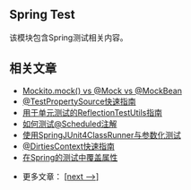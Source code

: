 ## Spring Test

该模块包含Spring测试相关内容。

## 相关文章

+ [Mockito.mock() vs @Mock vs @MockBean](docs/Mockito.mock()-@Mock-@MockBean.md)
+ [@TestPropertySource快速指南](docs/@TestPropertySource快速指南.md)
+ [用于单元测试的ReflectionTestUtils指南](docs/用于单元测试的ReflectionTestUtils指南.md)
+ [如何测试@Scheduled注解](docs/如何测试@Scheduled注解.md)
+ [使用SpringJUnit4ClassRunner与参数化测试](docs/使用SpringJUnit4ClassRunner与参数化测试.md)
+ [@DirtiesContext快速指南](docs/@DirtiesContext快速指南.md)
+ [在Spring的测试中覆盖属性](docs/在Spring的测试中覆盖属性.md)

- 更多文章： [[next -->]](../spring-testing-2/README.md)